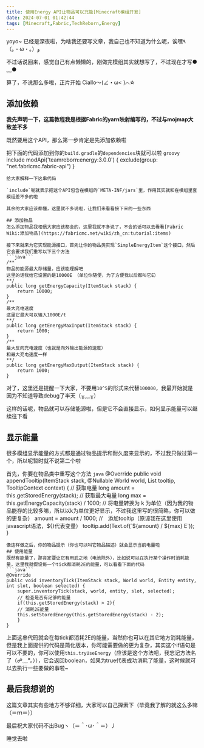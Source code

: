 ```yaml
---
title: 使用Energy API让物品可以充能[Minecraft模组开发]
date: 2024-07-01 01:42:44
tags: [Minecraft,Fabric,TechReborn,Energy]
---
```

yoyo~ 已经是深夜啦，为啥我还要写文章，我自己也不知道为什么呢，诶嘿٩（｡・ω・｡）و

不过话说回来，感觉自己有点懒懒的，刚做完模组其实就想写了，不过现在才写●﹏●

算了，不说那么多啦，正片开始 Ciallo～(∠・ω< )⌒☆

## 添加依赖
**我先声明一下，这篇教程我是根据Fabric的yarn映射编写的，不过与mojmap大致差不多**

既然要用这个API，那么第一步肯定是先添加依赖啦

把下面的代码添加到你的`build.gradle`的`dependencies`块就可以啦
```groovy```
include modApi('teamreborn:energy:3.0.0') {
    exclude(group: "net.fabricmc.fabric-api")
}
```
给大家解释一下这串代码

`include`呢就表示把这个API包含在模组的`META-INF/jars`里，作用其实就和在模组里套模组差不多的啦

其余的大家应该都懂，这里就不多说啦，让我们来看看接下来的一些东西

## 添加物品
怎么添加物品我相信大家应该都会的，这里我就不多说了，不会的话可以去看看[Fabric Wiki:添加物品](https://fabricmc.net/wiki/zh_cn:tutorial:items)

接下来就来为它实现能源接口，首先让你的物品类实现`SimpleEnergyItem`这个接口，然后它会要求我们重写以下三个方法
```java```
/**
物品的能源最大存储量，应该能理解吧
这里的话我给它设置的是10000E　（单位你随便，为了方便我以后都叫它E）
**/
public long getEnergyCapacity(ItemStack stack) {
    return 10000;
}
/**
最大充电速度
这里它最大可以输入1000E/t
**/
public long getEnergyMaxInput(ItemStack stack) {
    return 1000;
}
/**
最大反向充电速度（也就是向外输出能源的速度）
和最大充电速度一样
**/
public long getEnergyMaxOutput(ItemStack stack) {
    return 1000;
}
```
对了，这里还是提醒一下大家，不要用`10^5`的形式来代替`100000`，我最开始就是因为不知道导致debug了半天（╥﹏╥）

这样的话呢，物品就可以存储能源啦，但是它不会直接显示，如何显示能量可以继续往下看
## 显示能量
很多模组显示能量的方式都是通过物品提示和耐久度来显示的，不过我只做过第一个，所以呢暂时就不说第二个啦

首先，你要在物品类中重写这个方法
```java```
@Override
public void appendTooltip(ItemStack stack, @Nullable World world, List<Text> tooltip, TooltipContext context) {
// 获取电量
long amount = this.getStoredEnergy(stack);
// 获取最大电量
long max = this.getEnergyCapacity(stack) / 1000;
// 将电量转换为 k 为单位（因为我的物品能存的比较多嘛，所以以k为单位更好显示，不过我这里写的很简略，你可以做的更复杂）
amount = amount / 1000;
//　添加tooltip（原谅我在这里使用javascript语法，${}代表变量）
tooltip.add(Text.of(`${amount} / ${max} E`));
}
```
像这样做之后，你的物品提示（你也可以叫它物品描述）就会显示当前电量啦
## 使用能量
既然有能量了，那肯定要让它有用武之地（电池除外），比如说可以在执行某个操作时消耗能量，这里我就假设每一个tick都消耗2E的能量，可以看看下面的代码
```java```
@Override
public void inventoryTick(ItemStack stack, World world, Entity entity, int slot, boolean selected) {
    super.inventoryTick(stack, world, entity, slot, selected);
    // 检查是否有足够的能量
    if(this.getStoredEnergy(stack) > 2){    
	// 消耗2E能量
	this.setStoredEnergy(this.getStoredEnergy(stack) - 2);
    }
}
```
上面这串代码就会在每tick都消耗2E的能量，当然你也可以在其它地方消耗能量，但是我上面提供的代码是简化版本，你可能需要做的更为复杂，其实这个if语句是可以不要的，你可以使用`this.tryUseEnergy`（应该是这个方法吧，我忘记方法名了（☍﹏⁰。）），它会返回boolean，如果为true代表成功消耗了能量，这时候就可以去执行一些要做的事啦~
## 最后我想说的
这篇文章其实有些地方不够详细，大家可以自己探索下（毕竟我了解的就这么多嘛（＝ｍ＝））

最后祝大家代码不出Bugヽ（＝＾･ω･＾＝）丿

睡觉去啦
